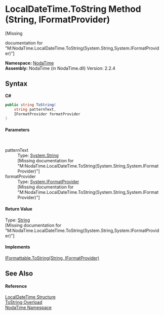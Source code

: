 # LocalDateTime.ToString Method (String, IFormatProvider)
 

\[Missing <summary> documentation for "M:NodaTime.LocalDateTime.ToString(System.String,System.IFormatProvider)"\]

**Namespace:**&nbsp;<a href="N_NodaTime">NodaTime</a><br />**Assembly:**&nbsp;NodaTime (in NodaTime.dll) Version: 2.2.4

## Syntax

**C#**<br />
``` C#
public string ToString(
	string patternText,
	IFormatProvider formatProvider
)
```


#### Parameters
&nbsp;<dl><dt>patternText</dt><dd>Type: <a href="http://msdn2.microsoft.com/en-us/library/s1wwdcbf" target="_blank">System.String</a><br />\[Missing <param name="patternText"/> documentation for "M:NodaTime.LocalDateTime.ToString(System.String,System.IFormatProvider)"\]</dd><dt>formatProvider</dt><dd>Type: <a href="http://msdn2.microsoft.com/en-us/library/efh2ww9y" target="_blank">System.IFormatProvider</a><br />\[Missing <param name="formatProvider"/> documentation for "M:NodaTime.LocalDateTime.ToString(System.String,System.IFormatProvider)"\]</dd></dl>

#### Return Value
Type: <a href="http://msdn2.microsoft.com/en-us/library/s1wwdcbf" target="_blank">String</a><br />\[Missing <returns> documentation for "M:NodaTime.LocalDateTime.ToString(System.String,System.IFormatProvider)"\]

#### Implements
<a href="http://msdn2.microsoft.com/en-us/library/bhf180ey" target="_blank">IFormattable.ToString(String, IFormatProvider)</a><br />

## See Also


#### Reference
<a href="T_NodaTime_LocalDateTime">LocalDateTime Structure</a><br /><a href="Overload_NodaTime_LocalDateTime_ToString">ToString Overload</a><br /><a href="N_NodaTime">NodaTime Namespace</a><br />